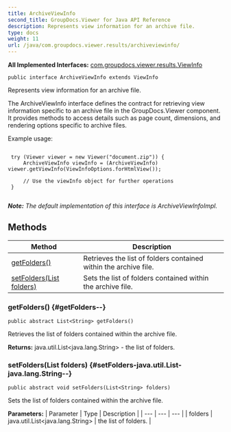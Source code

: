 ```yaml
---
title: ArchiveViewInfo
second_title: GroupDocs.Viewer for Java API Reference
description: Represents view information for an archive file.
type: docs
weight: 11
url: /java/com.groupdocs.viewer.results/archiveviewinfo/
---
```

**All Implemented Interfaces:**
[com.groupdocs.viewer.results.ViewInfo](../../com.groupdocs.viewer.results/viewinfo)
```
public interface ArchiveViewInfo extends ViewInfo
```

Represents view information for an archive file.

The ArchiveViewInfo interface defines the contract for retrieving view information specific to an archive file in the GroupDocs.Viewer component. It provides methods to access details such as page count, dimensions, and rendering options specific to archive files.

Example usage:

```

 try (Viewer viewer = new Viewer("document.zip")) {
     ArchiveViewInfo viewInfo = (ArchiveViewInfo) viewer.getViewInfo(ViewInfoOptions.forHtmlView());

     // Use the viewInfo object for further operations
 }
 
```

***Note:** The default implementation of this interface is ArchiveViewInfoImpl.*
## Methods

| Method | Description |
| --- | --- |
| [getFolders()](#getFolders--) | Retrieves the list of folders contained within the archive file. |
| [setFolders(List<String> folders)](#setFolders-java.util.List-java.lang.String--) | Sets the list of folders contained within the archive file. |
### getFolders() {#getFolders--}
```
public abstract List<String> getFolders()
```


Retrieves the list of folders contained within the archive file.

**Returns:**
java.util.List<java.lang.String> - the list of folders.
### setFolders(List<String> folders) {#setFolders-java.util.List-java.lang.String--}
```
public abstract void setFolders(List<String> folders)
```


Sets the list of folders contained within the archive file.

**Parameters:**
| Parameter | Type | Description |
| --- | --- | --- |
| folders | java.util.List<java.lang.String> | the list of folders. |

